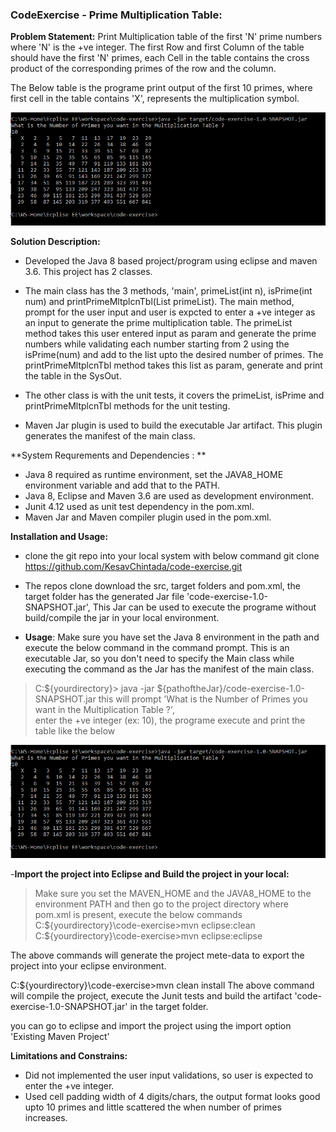 ### CodeExercise - Prime Multiplication Table:

**Problem Statement:**
Print Multiplication table of the first 'N' prime numbers where 'N' is the +ve integer. The first Row and first Column of the table should have the first 'N' primes, each Cell in the table contains the cross product of the corresponding primes of the row and the column. 

The Below table is the programe print output of the first 10 primes, where first cell in the table contains 'X', represents the multiplication symbol.

   ![](screencaptures/prime-mltplcn-table.GIF)

 **Solution Description:**
 - Developed the Java 8 based project/program using eclipse and maven 3.6. This project has 2 classes. 
 - The main class has the 3 methods, 'main', primeList(int n), isPrime(int num) and printPrimeMltplcnTbl(List<Integer> primeList).
 The main method, prompt for the user input and user is expcted to enter a +ve integer as an input to generate the prime multiplication table.
 The primeList method takes this user entered input as param and generate the prime numbers while validating each number starting from 2 using the isPrime(num) and add to the list upto the desired number of primes.
 The printPrimeMltplcnTbl method takes this list as param, generate and print the table in the SysOut.

 - The other class is with the unit tests, it covers the primeList, isPrime and printPrimeMltplcnTbl methods for the unit testing.

- Maven Jar plugin is used to build the executable Jar artifact. This plugin generates the manifest of the main class.
 
**System Requrements and Dependencies : **
- Java 8 required as runtime environment, set the JAVA8_HOME environment variable and add that to the PATH.
- Java 8, Eclipse and Maven 3.6 are used as development environment. 
- Junit 4.12 used as unit test dependency in the pom.xml.
- Maven Jar and Maven compiler plugin used in the pom.xml.

**Installation and Usage:**
- clone the git repo into your local system with below command 
 git clone https://github.com/KesavChintada/code-exercise.git 
- The repos clone download the src, target folders and pom.xml, the target folder has the generated Jar file 'code-exercise-1.0-SNAPSHOT.jar', This Jar can be used to execute the programe without build/compile the jar in your local environment.

 - **Usage**: Make sure you have set the Java 8 environment in the path and execute the below command in the command prompt. This is an executable Jar, so you don't need to specify the Main class while executing the command as the Jar has the manifest of the main class.
 > C:\${yourdirectory}> java -jar ${pathoftheJar}/code-exercise-1.0-SNAPSHOT.jar
  this will prompt 
  'What is the Number of Primes you want in the Multiplication Table ?',  
  enter the +ve integer (ex: 10), the programe execute and print the table like the below 
    
   ![](screencaptures/prime-mltplcn-table.GIF)

-**Import the project into Eclipse and Build the project in your local:**
>Make sure you set the MAVEN_HOME and the JAVA8_HOME to the environment PATH and then go to the project directory where pom.xml is present, execute the below commands 
C:\${yourdirectory}\code-exercise>mvn eclipse:clean
C:\${yourdirectory}\code-exercise>mvn eclipse:eclipse

The above commands will generate the project mete-data to export the project into your eclipse environment.

C:\${yourdirectory}\code-exercise>mvn clean install 
The above command will compile the project, execute the Junit tests and build the artifact 'code-exercise-1.0-SNAPSHOT.jar' in the target folder.

you can go to eclipse and import the project using the import option 'Existing Maven Project'

**Limitations and Constrains:**
- Did not implemented the user input validations, so user is expected to enter the +ve integer.
- Used cell padding width of 4 digits/chars, the output format looks good upto 10 primes and little scattered the when number of primes increases.

